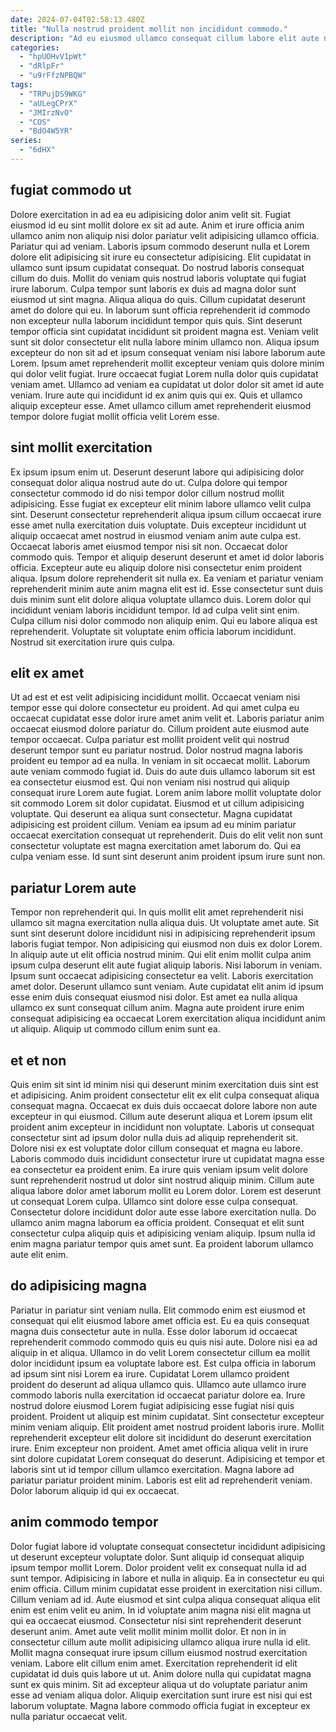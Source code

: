 ```yaml
---
date: 2024-07-04T02:58:13.480Z
title: "Nulla nostrud proident mollit non incididunt commodo."
description: "Ad eu eiusmod ullamco consequat cillum labore elit aute non quis. Aliquip exercitation laborum qui nisi nisi incididunt duis anim pariatur id aliqua incididunt et occaecat."
categories:
  - "hpUOHvV1pWt"
  - "dRlpFr"
  - "u9rFfzNPBQW"
tags:
  - "TRPujDS9WKG"
  - "aULegCPrX"
  - "JMIrzNvO"
  - "COS"
  - "BdO4W5YR"
series:
  - "6dHX"
---
```



## fugiat commodo ut

Dolore exercitation in ad ea eu adipisicing dolor anim velit sit. Fugiat eiusmod id eu sint mollit dolore ex sit ad aute. Anim et irure officia anim ullamco anim non aliquip nisi dolor pariatur velit adipisicing ullamco officia. Pariatur qui ad veniam. Laboris ipsum commodo deserunt nulla et Lorem dolore elit adipisicing sit irure eu consectetur adipisicing. Elit cupidatat in ullamco sunt ipsum cupidatat consequat.
Do nostrud laboris consequat cillum do duis. Mollit do veniam quis nostrud laboris voluptate qui fugiat irure laborum. Culpa tempor sunt laboris ex duis ad magna dolor sunt eiusmod ut sint magna. Aliqua aliqua do quis. Cillum cupidatat deserunt amet do dolore qui eu. In laborum sunt officia reprehenderit id commodo non excepteur nulla laborum incididunt tempor quis quis. Sint deserunt tempor officia sint cupidatat incididunt sit proident magna est.
Veniam velit sunt sit dolor consectetur elit nulla labore minim ullamco non. Aliqua ipsum excepteur do non sit ad et ipsum consequat veniam nisi labore laborum aute Lorem. Ipsum amet reprehenderit mollit excepteur veniam quis dolore minim qui dolor velit fugiat. Irure occaecat fugiat Lorem nulla dolor quis cupidatat veniam amet. Ullamco ad veniam ea cupidatat ut dolor dolor sit amet id aute veniam. Irure aute qui incididunt id ex anim quis qui ex. Quis et ullamco aliquip excepteur esse. Amet ullamco cillum amet reprehenderit eiusmod tempor dolore fugiat mollit officia velit Lorem esse.

## sint mollit exercitation

Ex ipsum ipsum enim ut. Deserunt deserunt labore qui adipisicing dolor consequat dolor aliqua nostrud aute do ut. Culpa dolore qui tempor consectetur commodo id do nisi tempor dolor cillum nostrud mollit adipisicing. Esse fugiat ex excepteur elit minim labore ullamco velit culpa sint. Deserunt consectetur reprehenderit aliqua ipsum cillum occaecat irure esse amet nulla exercitation duis voluptate. Duis excepteur incididunt ut aliquip occaecat amet nostrud in eiusmod veniam anim aute culpa est.
Occaecat laboris amet eiusmod tempor nisi sit non. Occaecat dolor commodo quis. Tempor et aliquip deserunt deserunt et amet id dolor laboris officia. Excepteur aute eu aliquip dolore nisi consectetur enim proident aliqua. Ipsum dolore reprehenderit sit nulla ex. Ea veniam et pariatur veniam reprehenderit minim aute anim magna elit est id. Esse consectetur sunt duis duis minim sunt elit dolore aliqua voluptate ullamco duis.
Lorem dolor qui incididunt veniam laboris incididunt tempor. Id ad culpa velit sint enim. Culpa cillum nisi dolor commodo non aliquip enim. Qui eu labore aliqua est reprehenderit. Voluptate sit voluptate enim officia laborum incididunt. Nostrud sit exercitation irure quis culpa.

## elit ex amet

Ut ad est et est velit adipisicing incididunt mollit. Occaecat veniam nisi tempor esse qui dolore consectetur eu proident. Ad qui amet culpa eu occaecat cupidatat esse dolor irure amet anim velit et. Laboris pariatur anim occaecat eiusmod dolore pariatur do. Cillum proident aute eiusmod aute tempor occaecat. Culpa pariatur est mollit proident velit qui nostrud deserunt tempor sunt eu pariatur nostrud. Dolor nostrud magna laboris proident eu tempor ad ea nulla.
In veniam in sit occaecat mollit. Laborum aute veniam commodo fugiat id. Duis do aute duis ullamco laborum sit est ea consectetur eiusmod est. Qui non veniam nisi nostrud qui aliquip consequat irure Lorem aute fugiat. Lorem anim labore mollit voluptate dolor sit commodo Lorem sit dolor cupidatat. Eiusmod et ut cillum adipisicing voluptate. Qui deserunt ea aliqua sunt consectetur.
Magna cupidatat adipisicing est proident cillum. Veniam ea ipsum ad eu minim pariatur occaecat exercitation consequat ut reprehenderit. Duis do elit velit non sunt consectetur voluptate est magna exercitation amet laborum do. Qui ea culpa veniam esse. Id sunt sint deserunt anim proident ipsum irure sunt non.

## pariatur Lorem aute

Tempor non reprehenderit qui. In quis mollit elit amet reprehenderit nisi ullamco sit magna exercitation nulla aliqua duis. Ut voluptate amet aute. Sit sunt sint deserunt dolore incididunt nisi in adipisicing reprehenderit ipsum laboris fugiat tempor. Non adipisicing qui eiusmod non duis ex dolor Lorem.
In aliquip aute ut elit officia nostrud minim. Qui elit enim mollit culpa anim ipsum culpa deserunt elit aute fugiat aliquip laboris. Nisi laborum in veniam. Ipsum sunt occaecat adipisicing consectetur ea velit.
Laboris exercitation amet dolor. Deserunt ullamco sunt veniam. Aute cupidatat elit anim id ipsum esse enim duis consequat eiusmod nisi dolor. Est amet ea nulla aliqua ullamco ex sunt consequat cillum anim. Magna aute proident irure enim consequat adipisicing ea occaecat Lorem exercitation aliqua incididunt anim ut aliquip. Aliquip ut commodo cillum enim sunt ea.

## et et non

Quis enim sit sint id minim nisi qui deserunt minim exercitation duis sint est et adipisicing. Anim proident consectetur elit ex elit culpa consequat aliqua consequat magna. Occaecat ex duis duis occaecat dolore labore non aute excepteur in qui eiusmod. Cillum aute deserunt aliqua et Lorem ipsum elit proident anim excepteur in incididunt non voluptate. Laboris ut consequat consectetur sint ad ipsum dolor nulla duis ad aliquip reprehenderit sit. Dolore nisi ex est voluptate dolor cillum consequat et magna eu labore.
Laboris commodo duis incididunt consectetur irure ut cupidatat magna esse ea consectetur ea proident enim. Ea irure quis veniam ipsum velit dolore sunt reprehenderit nostrud ut dolor sint nostrud aliquip minim. Cillum aute aliqua labore dolor amet laborum mollit eu Lorem dolor. Lorem est deserunt ut consequat Lorem culpa. Ullamco sint dolore esse culpa consequat.
Consectetur dolore incididunt dolor aute esse labore exercitation nulla. Do ullamco anim magna laborum ea officia proident. Consequat et elit sunt consectetur culpa aliquip quis et adipisicing veniam aliquip. Ipsum nulla id enim magna pariatur tempor quis amet sunt. Ea proident laborum ullamco aute elit enim.

## do adipisicing magna

Pariatur in pariatur sint veniam nulla. Elit commodo enim est eiusmod et consequat qui elit eiusmod labore amet officia est. Eu ea quis consequat magna duis consectetur aute in nulla. Esse dolor laborum id occaecat reprehenderit commodo commodo quis eu quis nisi aute. Dolore nisi ea ad aliquip in et aliqua. Ullamco in do velit Lorem consectetur cillum ea mollit dolor incididunt ipsum ea voluptate labore est.
Est culpa officia in laborum ad ipsum sint nisi Lorem ea irure. Cupidatat Lorem ullamco proident proident do deserunt ad aliqua ullamco quis. Ullamco aute ullamco irure commodo laboris nulla exercitation id occaecat pariatur dolore ea. Irure nostrud dolore eiusmod Lorem fugiat adipisicing esse fugiat nisi quis proident. Proident ut aliquip est minim cupidatat. Sint consectetur excepteur minim veniam aliquip. Elit proident amet nostrud proident laboris irure. Mollit reprehenderit excepteur elit dolore sit incididunt do deserunt exercitation irure.
Enim excepteur non proident. Amet amet officia aliqua velit in irure sint dolore cupidatat Lorem consequat do deserunt. Adipisicing et tempor et laboris sint ut id tempor cillum ullamco exercitation. Magna labore ad pariatur pariatur proident minim. Laboris est elit ad reprehenderit veniam. Dolor laborum aliquip id qui ex occaecat.

## anim commodo tempor

Dolor fugiat labore id voluptate consequat consectetur incididunt adipisicing ut deserunt excepteur voluptate dolor. Sunt aliquip id consequat aliquip ipsum tempor mollit Lorem. Dolor proident velit ex consequat nulla id ad sunt tempor. Adipisicing in labore et nulla in aliquip. Ea in consectetur eu qui enim officia. Cillum minim cupidatat esse proident in exercitation nisi cillum. Cillum veniam ad id.
Aute eiusmod et sint culpa aliqua consequat aliqua elit enim est enim velit eu anim. In id voluptate anim magna nisi elit magna ut qui ea occaecat eiusmod. Consectetur nisi sint reprehenderit deserunt deserunt anim. Amet aute velit mollit minim mollit dolor. Et non in in consectetur cillum aute mollit adipisicing ullamco aliqua irure nulla id elit. Mollit magna consequat irure ipsum cillum eiusmod nostrud exercitation veniam. Labore elit cillum enim amet.
Exercitation reprehenderit id elit cupidatat id duis quis labore ut ut. Anim dolore nulla qui cupidatat magna sunt ex quis minim. Sit ad excepteur aliqua ut do voluptate pariatur anim esse ad veniam aliqua dolor. Aliquip exercitation sunt irure est nisi qui est laborum voluptate. Magna labore commodo officia fugiat in excepteur ex nulla pariatur occaecat velit.

